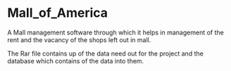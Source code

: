 # Mall_of_America
A Mall management software through which it helps in management of the rent and the vacancy of the shops
left out in mall.

The Rar file contains up of the data need out for the project and the database which contains of the data into them.
